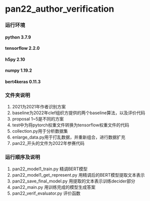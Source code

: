 # pan22_author_verification

### 运行环境
#### python 3.7.9
#### tensorflow 2.2.0
#### h5py 2.10
#### numpy 1.19.2
#### bert4keras 0.11.3

### 文件夹说明
1. 2021为2021年作者识别方案
2. baseline为2022年clef组织方提供的两个baseline算法，以及评价代码      
3. proposal 1~5是不同的方案  
4. test中为将pytorch权重文件转换为tensorflow权重文件的代码  
5. collection.py用于分析数据集  
6. enlarge_data.py用于打乱数据，并重新组合，进行数据扩充  
7. pan22_开头的文件为2022年参赛代码  

### 运行顺序及说明
1. pan22_model1_train.py	精调BERT模型  
2. pan22_model1_get_represent.py	用精调后的BERT模型提取文本表示  
3. pan22_save_final_model.py	用提取的文本表示训练decider部分  
4. pan22_main.py	用训练完成的模型生成答案  
5. pan22_verif_evaluator.py	评价函数  
	
